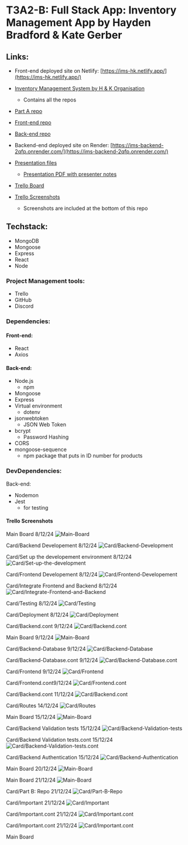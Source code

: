 # T3A2-B: Full Stack App: Inventory Management App by Hayden Bradford & Kate Gerber

## Links:
- Front-end deployed site on Netlify: [https://ims-hk.netlify.app/](https://ims-hk.netlify.app/)

- [Inventory Management System by H & K Organisation](https://github.com/IMS-by-HK)
    - Contains all the repos
- [Part A repo](https://github.com/IMS-by-HK/T3A2-A)
- [Front-end repo](https://github.com/IMS-by-HK/IMS-Frontend)
- [Back-end repo](https://github.com/IMS-by-HK/IMS-Database)
- Backend-end deployed site on Render: [https://ims-backend-2qfp.onrender.com/](https://ims-backend-2qfp.onrender.com/)
- [Presentation files](/docs/Presentation/)
    - [Presentation PDF with presenter notes](/docs/Presentation/Inventory%20Management_System-with%20presenter%20notes.pdf)
- [Trello Board](https://trello.com/b/RkNm85hb)
- [Trello Screenshots](/docs/Trello%20Screenshots/) 
    - Screenshots are included at the bottom of this repo


## Techstack:
- MongoDB
- Mongoose
- Express
- React
- Node

### Project Management tools:
- Trello
- GitHub
- Discord

### Dependencies:
#### Front-end:
- React
- Axios

#### Back-end:
- Node.js
    - npm
- Mongoose
- Express
- Virtual environment
    - dotenv
- jsonwebtoken
    - JSON Web Token
- bcrypt
    - Password Hashing
- CORS
- mongoose-sequence
    - npm package that puts in ID number for products

### DevDependencies:
Back-end:
- Nodemon
- Jest 
    - for testing

#### Trello Screenshots
Main Board 8/12/24
![Main-Board](/docs/Trello%20Screenshots/MainBoard:Screenshot%202024-12-08%20at%208.42.37 PM.png)


Card/Backend Developement 8/12/24
![Card/Backend-Development](/docs/Trello%20Screenshots/Card:Backend%20Development:Screenshot%202024-12-08%20at%209.01.13 PM.png)

Card/Set up the developement environment 8/12/24
![Card/Set-up-the-development](/docs/Trello%20Screenshots/Card:Set%20up%20the%20development%20environment:Screenshot%202024-12-08%20at%209.05.53 PM.png)

Card/Frontend Developement 8/12/24
![Card/Frontend-Developement](/docs/Trello%20Screenshots/Card:%20Frontend%20Development:Screenshot%202024-12-08%20at%209.07.52 PM.png)

Card/Integrate Frontend and Backend 8/12/24
![Card/Integrate-Frontend-and-Backend](/docs/Trello%20Screenshots/Card:Integrate%20Frontend%20and%20backend:Screenshot%202024-12-08%20at%209.10.13 PM.png)

Card/Testing 8/12/24
![Card/Testing](/docs/Trello%20Screenshots/Card:Testing:Screenshot%202024-12-08%20at%209.10.23 PM.png)

Card/Deployment 8/12/24
![Card/Deployment](/docs/Trello%20Screenshots/Card:Deployment:Screenshot%202024-12-08%20at%209.10.31 PM.png)

Card/Backend.cont 9/12/24
![Card/Backend.cont](/docs/Trello%20Screenshots/Card:Backend.cont:Screenshot%202024-12-09%20at%201.14.54 AM.png)

Main Board 9/12/24
![Main-Board](/docs/Trello%20Screenshots/MainBoard:Screenshot%202024-12-09%20at%203.24.22 AM.png)

Card/Backend-Database 9/12/24
![Card/Backend-Database](/docs/Trello%20Screenshots/Card:Backend-Database:Screenshot%202024-12-09%20at%203.30.48 AM.png)

Card/Backend-Database.cont 9/12/24
![Card/Backend-Database.cont](/docs/Trello%20Screenshots/Card:Backend-Database.cont:Screenshot%202024-12-09%20at%203.31.33 AM.png)

Card/Frontend 9/12/24
![Card/Frontend](/docs/Trello%20Screenshots/Card:Frontend:Screenshot%202024-12-09%20at%205.30.03 PM.png)

Card/Frontend.cont9/12/24
![Card/Frontend.cont](/docs/Trello%20Screenshots/Card:Frontend.cont:Screenshot%202024-12-09%20at%205.30.25 PM.png)

Card/Backend.cont 11/12/24
![Card/Backend.cont](/docs/Trello%20Screenshots/Card:Backend.cont:Screenshot%202024-12-11%20at%203.42.23 AM.png)

Card/Routes 14/12/24
![Card/Routes](/docs/Trello%20Screenshots/Card:Routes:Screenshot%202024-12-14%20at%203.20.50 PM.png)

Main Board 15/12/24
![Main-Board](/docs/Trello%20Screenshots/MainBoard:Screenshot%202024-12-15%20at%2012.47.42 AM.png)

Card/Backend Validation tests 15/12/24
![Card/Backend-Validation-tests](/docs/Trello%20Screenshots/Card:Backend-Validation-tests:Screenshot%202024-12-15%20at%2012.49.22 AM.png)


Card/Backend Validation tests.cont 15/12/24
![Card/Backend-Validation-tests.cont](/docs/Trello%20Screenshots/Card:Backend-Validation-tests.cont:Screenshot%202024-12-15%20at%2012.49.32 AM.png)

Card/Backend Authentication 15/12/24
![Card/Backend-Authentication](/docs/Trello%20Screenshots/Card:Backend-Authentication:Screenshot%202024-12-15%20at%2012.53.35 AM.png)

Main Board 20/12/24
![Main-Board](/docs/Trello%20Screenshots/MainBoard:Screenshot%202024-12-20%20at%208.24.29 PM.png)

Main Board 21/12/24
![Main-Board](/docs/Trello%20Screenshots/MainBoard:Screenshot%202024-12-21%20at%205.42.03 PM.png)

Card/Part B: Repo 21/12/24
![Card/Part-B-Repo](/docs/Trello%20Screenshots/Card:PartB-repo:Screenshot%202024-12-21%20at%205.42.11 PM.png)

Card/Important 21/12/24
![Card/Important](/docs/Trello%20Screenshots/Card:Important:Screenshot%202024-12-21%20at%205.43.54 PM.png)

Card/Important.cont 21/12/24
![Card/Important.cont](/docs/Trello%20Screenshots/Card:Important.cont:Screenshot%202024-12-21%20at%205.44.05 PM.png)

 Card/Important.cont 21/12/24
![Card/Important.cont](/docs/Trello%20Screenshots/Card:Important.cont:Screenshot%202024-12-21%20at%206.53.07 PM.png)
 
Main Board
![]()